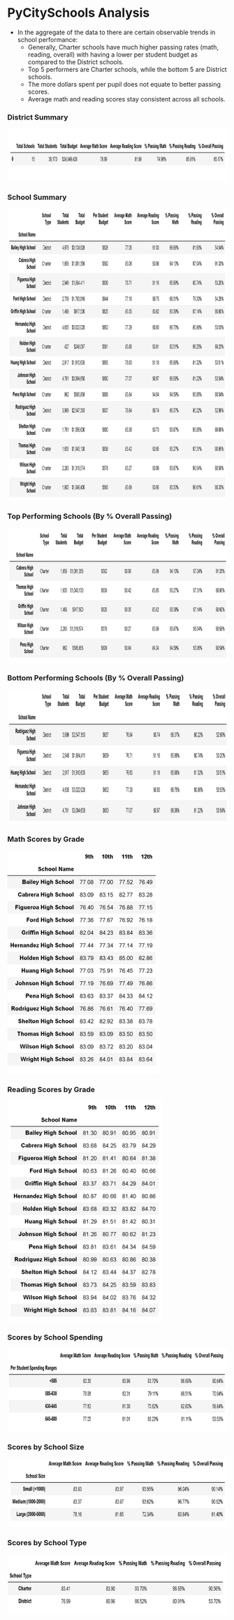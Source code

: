# PyCitySchools Analysis


* In the aggregate of the data to there are certain observable trends in school performance:
  * Generally, Charter schools have much higher passing rates (math, reading, overall) with having a lower per student budget as compared to the District schools.
   * Top 5 performers are Charter schools, while the bottom 5 are District schools.
  * The more dollars spent per pupil does not equate to better passing scores.
  * Average math and reading scores stay consistent across all schools.

 
### District Summary

<img src="Images/District_Summary.png" alt="District Summary" width="1010" height="121">



### School Summary

<img src="Images/SchoolSummary.png" alt="School Summary" width="1071" height="668">



### Top Performing Schools (By % Overall Passing)

<img src="Images/TopPerformer.png" alt="Top Performers" width="1067" height="307">



### Bottom Performing Schools (By % Overall Passing)

<img src="Images/BottomPerformer.png" alt="Bottom Performers" width="2126" height="307">



### Math Scores by Grade

<img src="Images/MathGrade.png" alt="Math Scores" width="349" height="511">


### Reading Scores by Grade

<img src="Images/ReadGrade.png" alt="Reading Scores" width="356" height="504">



### Scores by School Spending

<img src="Images/SpendScores.png" alt="Scores by School Spending" width="886" height="189">


  
### Scores by School Size

<img src="Images/SizeScores.png" alt="Scores by School Size" width="829" height="157">


### Scores by School Type

<img src="Images/TypeScores.png" alt="Scores by School Type" width="778" height="137">


